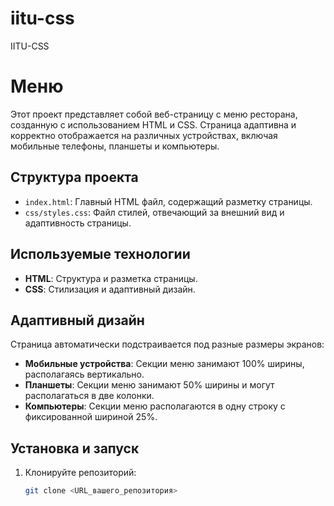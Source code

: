 # iitu-css
IITU-CSS
# Меню

Этот проект представляет собой веб-страницу с меню ресторана, созданную с использованием HTML и CSS. Страница адаптивна и корректно отображается на различных устройствах, включая мобильные телефоны, планшеты и компьютеры.

## Структура проекта

- `index.html`: Главный HTML файл, содержащий разметку страницы.
- `css/styles.css`: Файл стилей, отвечающий за внешний вид и адаптивность страницы.

## Используемые технологии

- **HTML**: Структура и разметка страницы.
- **CSS**: Стилизация и адаптивный дизайн.

## Адаптивный дизайн

Страница автоматически подстраивается под разные размеры экранов:

- **Мобильные устройства**: Секции меню занимают 100% ширины, располагаясь вертикально.
- **Планшеты**: Секции меню занимают 50% ширины и могут располагаться в две колонки.
- **Компьютеры**: Секции меню располагаются в одну строку с фиксированной шириной 25%.

## Установка и запуск

1. Клонируйте репозиторий:
   ```bash
   git clone <URL_вашего_репозитория>
